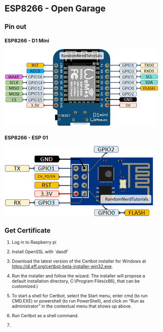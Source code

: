 # ESP8266 - Open Garage
## Pin out
### ESP8266 - D1 Mini
![](ESP8266-WeMos-D1-Mini-pinout-gpio-pin.png)

### ESP8266 - ESP 01
![](ESP-01-ESP8266-pinout-gpio-pin.png)

## Get Certificate

1. Log in to Raspberry pi
2. Install OpenSSL with ´dasdf´

1. Download the latest version of the Certbot installer for Windows at https://dl.eff.org/certbot-beta-installer-win32.exe.
2. Run the installer and follow the wizard. The installer will propose a default installation directory, C:\Program Files(x86), that can be customized.)
3. To start a shell for Certbot, select the Start menu, enter cmd (to run CMD.EXE) or powershell (to run PowerShell), and click on “Run as administrator” in the contextual menu that shows up above.
4. Run Certbot as a shell command.
5.

